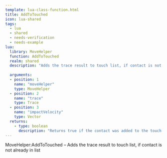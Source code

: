 ```yaml
---
template: lua-class-function.html
title: AddToTouched
icon: lua-shared
tags:
  - lua
  - shared
  - needs-verification
  - needs-example
lua:
  library: MoveHelper
  function: AddToTouched
  realm: shared
  description: "Adds the trace result to touch list, if contact is not already in list"
  
  arguments:
  - position: 1
    name: "moveHelper"
    type: MoveHelper
  - position: 2
    name: "trace"
    type: Trace
  - position: 3
    name: "impactVelocity"
    type: Vector
  returns:
    - type: boolean
      description: "Returns true if the contact was added to the touch list, false if it already exists"
---
```


<div class="lua__search__keywords">
MoveHelper:AddToTouched &#x2013; Adds the trace result to touch list, if contact is not already in list
</div>
